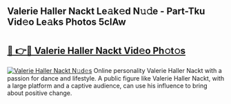 ## Valerie Haller Nackt Le𝚊k𝚎d N𝚞𝚍e - Part-Tku Vid𝚎o Le𝚊ks Photos 5clAw

# <h2><a href="http://fb64952.evod.top/?m=Valerie+Haller+Nackt">🔗 👉🔴 Valerie Haller Nackt Vid𝚎o Ph𝚘t𝚘s</a></h2>

[![Valerie Haller Nackt N𝚞d𝚎s](https://i.imgur.com/8V9OHl7.gif)](http://fb64952.evod.top/?m=Valerie+Haller+Nackt)
Online personality Valerie Haller Nackt with a passion for dance and lifestyle. A public figure like Valerie Haller Nackt, with a large platform and a captive audience, can use his influence to bring about positive change. 

